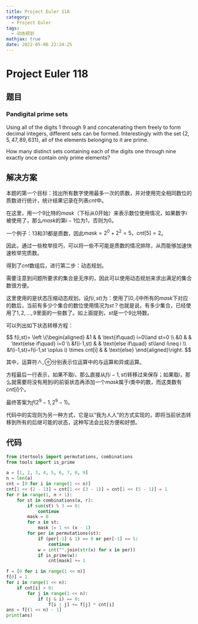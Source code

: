 ```yaml
---
title: Project Euler 118
category:
  - Project Euler
tags:
  - 动态规划
mathjax: true
date: 2022-05-06 22:24:25
---
```


<escape><!-- more --></escape>

# Project Euler 118

## 题目

### Pandigital prime sets

Using all of the digits $1$ through $9$ and concatenating them freely to form decimal integers, different sets can be formed. Interestingly with the set $\{2,5,47,89,631\}$, all of the elements belonging to it are prime.

How many distinct sets containing each of the digits one through nine exactly once contain only prime elements?

## 解决方案

本题的第一个目标：找出所有数字使用最多一次的质数，并对使用完全相同数位的质数进行统计，统计结果记录在列表$cnt$中。

在这里，用一个$9$比特的$mask$（下标从$0$开始）来表示数位使用情况，如果数字$i$被使用了，那么$mask$的第$i-1$位为$1$，否则为$0$。

一个例子：$13$和$31$都是质数，因此$mask=2^0+2^2=5，cnt[5]=2$。

因此，通过一些枚举技巧，可以将一些不可能是质数的情况排除，从而能够加速快速枚举完质数。

得到了$cnt$数组后，进行第二步：动态规划。

需要注意到问题所要求的集合是无序的，因此可以使用动态规划来求出满足的集合数很方便。

这里使用的是状态压缩动态规划。设$f(i,st)$为：使用了$[0,i]$中所有的$mask$下对应的数后，当前有多少个集合的数位使用情况为$st$？也就是说，有多少集合，已经使用了$1,2,\dots,9$里面的一些数了。如上面提到，$st$是一个$9$比特数。

可以列出如下状态转移方程：

$$
f(i,st)=
\left \{\begin{aligned}
  &1  & & \text{if\quad} i=0\land st=0 \\
  &0  & & \text{else if\quad} i=0 \\
  &f(i-1,st)  & & \text{else if\quad} st\land i\neq i \\
  &f(i-1,st)+f(i-1,st \oplus i) \times cnt[i] & & \text{else}
\end{aligned}\right.
$$

其中，运算符$\land , \oplus$分别表示位运算中的与运算和异或运算。

方程最后一行表示，如果不取$i$，那么直接从$f(i-1,st)$转移过来保存；如果取$i$，那么就需要将没有用到$i$的前驱状态再添加一个$mask$属于$i$类中的数，而这类数有$cnt[i]$个。

最终答案为$f(2^9-1,2^9-1)$。

代码中的实现则为另一种方式，它是以“我为人人”的方式实现的，即将当前状态转移到所有的后继可能的状态，这种写法会比较方便和好想。

## 代码

```py
from itertools import permutations, combinations
from tools import is_prime

a = [1, 2, 3, 4, 5, 6, 7, 8, 9]
n = len(a)
cnt = [0 for i in range(1 << n)]
cnt[1 << (2 - 1)] = cnt[1 << (3 - 1)] = cnt[1 << (5 - 1)] = 1
for r in range(1, n + 1):
    for st in combinations(a, r):
        if sum(st) % 3 == 0:
            continue
        mask = 0
        for x in st:
            mask |= 1 << (x - 1)
        for per in permutations(st):
            if (per[-1] & 1) == 0 or per[-1] == 5:
                continue
            w = int("".join(str(x) for x in per))
            if is_prime(w):
                cnt[mask] += 1

f = [0 for i in range(1 << n)]
f[0] = 1
for i in range(1 << n):
    if cnt[i] > 0:
        for j in range(1 << n):
            if (j & i) == 0:
                f[i | j] += f[j] * cnt[i]
ans = f[(1 << n) - 1]
print(ans)

```
